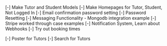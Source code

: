 [-] Make Tutor and Student Models
[-] Make Homepages for Tutor, Student, Not Logged In
[-] Email confirmation password setting
[-] Password Resetting
[-] Messaging Functionality - Mongodb integration example
[-] Stripe worked through case examples
[-] Notification System, Learn about Webhooks
[-] Try out booking times

[-] Poster for Tutors
[-] Search for Tutors